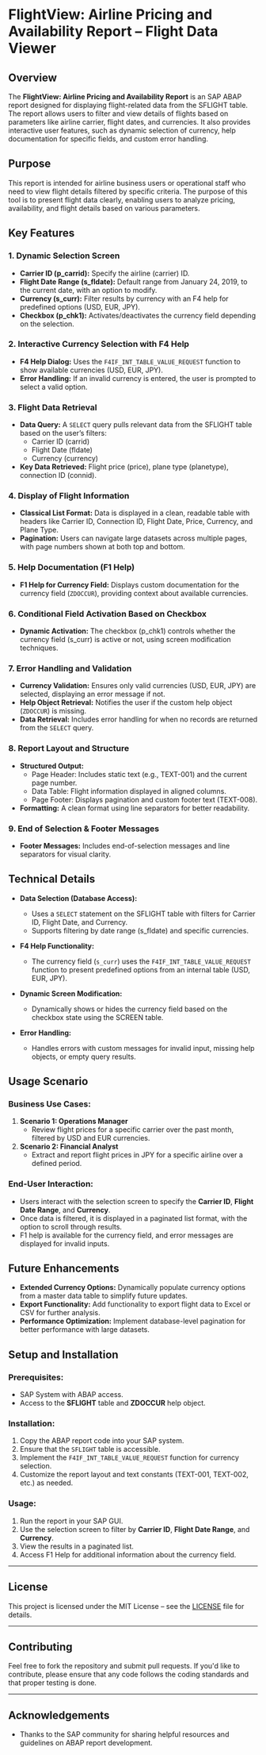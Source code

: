 # FlightView: Airline Pricing and Availability Report – Flight Data Viewer

## Overview

The **FlightView: Airline Pricing and Availability Report** is an SAP ABAP report designed for displaying flight-related data from the SFLIGHT table. The report allows users to filter and view details of flights based on parameters like airline carrier, flight dates, and currencies. It also provides interactive user features, such as dynamic selection of currency, help documentation for specific fields, and custom error handling.

## Purpose

This report is intended for airline business users or operational staff who need to view flight details filtered by specific criteria. The purpose of this tool is to present flight data clearly, enabling users to analyze pricing, availability, and flight details based on various parameters.

## Key Features

### 1. Dynamic Selection Screen
- **Carrier ID (p_carrid):** Specify the airline (carrier) ID.
- **Flight Date Range (s_fldate):** Default range from January 24, 2019, to the current date, with an option to modify.
- **Currency (s_curr):** Filter results by currency with an F4 help for predefined options (USD, EUR, JPY).
- **Checkbox (p_chk1):** Activates/deactivates the currency field depending on the selection.

### 2. Interactive Currency Selection with F4 Help
- **F4 Help Dialog:** Uses the `F4IF_INT_TABLE_VALUE_REQUEST` function to show available currencies (USD, EUR, JPY).
- **Error Handling:** If an invalid currency is entered, the user is prompted to select a valid option.

### 3. Flight Data Retrieval
- **Data Query:** A `SELECT` query pulls relevant data from the SFLIGHT table based on the user’s filters:
  - Carrier ID (carrid)
  - Flight Date (fldate)
  - Currency (currency)
- **Key Data Retrieved:** Flight price (price), plane type (planetype), connection ID (connid).

### 4. Display of Flight Information
- **Classical List Format:** Data is displayed in a clean, readable table with headers like Carrier ID, Connection ID, Flight Date, Price, Currency, and Plane Type.
- **Pagination:** Users can navigate large datasets across multiple pages, with page numbers shown at both top and bottom.

### 5. Help Documentation (F1 Help)
- **F1 Help for Currency Field:** Displays custom documentation for the currency field (`ZDOCCUR`), providing context about available currencies.

### 6. Conditional Field Activation Based on Checkbox
- **Dynamic Activation:** The checkbox (p_chk1) controls whether the currency field (s_curr) is active or not, using screen modification techniques.

### 7. Error Handling and Validation
- **Currency Validation:** Ensures only valid currencies (USD, EUR, JPY) are selected, displaying an error message if not.
- **Help Object Retrieval:** Notifies the user if the custom help object (`ZDOCCUR`) is missing.
- **Data Retrieval:** Includes error handling for when no records are returned from the `SELECT` query.

### 8. Report Layout and Structure
- **Structured Output:**
  - Page Header: Includes static text (e.g., TEXT-001) and the current page number.
  - Data Table: Flight information displayed in aligned columns.
  - Page Footer: Displays pagination and custom footer text (TEXT-008).
- **Formatting:** A clean format using line separators for better readability.

### 9. End of Selection & Footer Messages
- **Footer Messages:** Includes end-of-selection messages and line separators for visual clarity.

## Technical Details

- **Data Selection (Database Access):** 
  - Uses a `SELECT` statement on the SFLIGHT table with filters for Carrier ID, Flight Date, and Currency.
  - Supports filtering by date range (s_fldate) and specific currencies.

- **F4 Help Functionality:**
  - The currency field (`s_curr`) uses the `F4IF_INT_TABLE_VALUE_REQUEST` function to present predefined options from an internal table (USD, EUR, JPY).

- **Dynamic Screen Modification:**
  - Dynamically shows or hides the currency field based on the checkbox state using the SCREEN table.

- **Error Handling:**
  - Handles errors with custom messages for invalid input, missing help objects, or empty query results.

## Usage Scenario

### Business Use Cases:
1. **Scenario 1: Operations Manager**
   - Review flight prices for a specific carrier over the past month, filtered by USD and EUR currencies.
2. **Scenario 2: Financial Analyst**
   - Extract and report flight prices in JPY for a specific airline over a defined period.

### End-User Interaction:
- Users interact with the selection screen to specify the **Carrier ID**, **Flight Date Range**, and **Currency**.
- Once data is filtered, it is displayed in a paginated list format, with the option to scroll through results.
- F1 help is available for the currency field, and error messages are displayed for invalid inputs.

## Future Enhancements

- **Extended Currency Options:** Dynamically populate currency options from a master data table to simplify future updates.
- **Export Functionality:** Add functionality to export flight data to Excel or CSV for further analysis.
- **Performance Optimization:** Implement database-level pagination for better performance with large datasets.

## Setup and Installation

### Prerequisites:
- SAP System with ABAP access.
- Access to the **SFLIGHT** table and **ZDOCCUR** help object.

### Installation:
1. Copy the ABAP report code into your SAP system.
2. Ensure that the `SFLIGHT` table is accessible.
3. Implement the `F4IF_INT_TABLE_VALUE_REQUEST` function for currency selection.
4. Customize the report layout and text constants (TEXT-001, TEXT-002, etc.) as needed.

### Usage:
1. Run the report in your SAP GUI.
2. Use the selection screen to filter by **Carrier ID**, **Flight Date Range**, and **Currency**.
3. View the results in a paginated list.
4. Access F1 Help for additional information about the currency field.

---

## License

This project is licensed under the MIT License – see the [LICENSE](LICENSE) file for details.

---

## Contributing

Feel free to fork the repository and submit pull requests. If you'd like to contribute, please ensure that any code follows the coding standards and that proper testing is done.

---

## Acknowledgements

- Thanks to the SAP community for sharing helpful resources and guidelines on ABAP report development.

